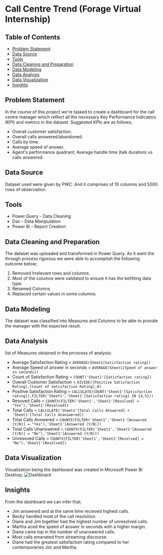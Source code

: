 # Call Centre Trend (Forage Virtual Internship)

## Table of Contents
- [Problem Statement](#problem-statement)
- [Data Source](#data-source)
- [Tools](#tools)
- [Data Cleaning and Preparation](#data-cleaning-and-preparation)
- [Data Modeling](#data-modeling)
- [Data Analysis](#data-analysis)
- [Data Visualization](#data-visualization)
- [Insights](#insights)
## Problem Statement
In the course of this project we're tasked to create a dashboard for the call centre manager which reflect all the necessary Key Performance Indicators (KPI) and metrics in the dataset.
Suggested KPIs are as follows;
- Overall customer satisfaction.
- Overall calls answered/abandoned.
- Calls by time.
- Average speed of answer.
- Agent's performance quadrant; Average handle time (talk duration) vs calls answered.

## Data Source 
Dataset used were given by PWC. And it comprises of 10 columns and 5000 rows of observation. 

## Tools
- Power Query - Data Cleaning
- Dax - Data Manipulation
- Power Bi - Report Creation

## Data Cleaning and Preparation
The dataset was uploaded and transformed in Power Query. As it went the through process rigorous we were able to accomplish the following outcome below;
1. Removed Irrelevant rows and columns.
2. Most of the columns were validated to ensure it has the befitting data type.
3. Renamed Columns.
4. Replaced certain values in some columns.

## Data Modeling
The dataset was classified into Measures and Columns to be able to provide the manager with the expected result.

## Data Analysis
list of Measures obtained in the prcocess of analysis:
- Average Satisfaction Rating = ```AVERAGE(Sheet1[Satisfaction rating])```
- Average Speed of answer in seconds = ```AVERAGE(Sheet1[Speed of answer in seconds])```
- Count of Satisfaction Rating = ```COUNT('Sheet1'[Satisfaction rating])```
- Overall Customer Satisfaction = ```DIVIDE([Positive Satisfaction Rating],[Count of Satisfaction Rating],0)```
- Positive Satisfaction Rating = ```CALCULATE(COUNT('Sheet1'[Satisfaction rating]),FILTER('Sheet1','Sheet1'[Satisfaction rating] IN {4,5}))```
- Resoved Calls = ```COUNTX(FILTER('Sheet1','Sheet1'[Resolved] = "Yes"),'Sheet1'[Resolved])```
- Total Calls = ```CALCULATE('Sheet1'[Total Calls Answered] + 'Sheet1'[Total Calls Unanswered])```
- Total Calls Answered = ```COUNTX(FILTER('Sheet1','Sheet1'[Answered (Y/N)] = "Yes"),'Sheet1'[Answered (Y/N)])```
- Total Calls Unanswered = ```COUNTX(FILTER('Sheet1','Sheet1'[Answered (Y/N)] = "No"),'Sheet1'[Answered (Y/N)])```
- Unresoved Calls = ```COUNTX(FILTER('Sheet1','Sheet1'[Resolved] = "No"),'Sheet1'[Resolved])```

## Data Visualization
Visualization being the dashboard was created in Microsoft Power Bi Desktop;
![Dashboard](https://imgur.com/eL3ynu5)

## Insights
From the dashboard we can infer that;
- Jim answered and at the same time recieved highest calls.
- Becky handled most of the call resolution.
- Diane and Jim together had the highest number of unresolved calls.
- Martha aced the speed of answer in seconds with a higher margin.
- Diane came top in the number of unanswered calls.
- Most calls emanated from streaming discourse.
- Diane had the greatest satisfaction rating compared to her contemporaries Jim and Martha.

